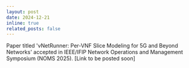 ```yaml
---
layout: post
date: 2024-12-21
inline: true
related_posts: false
---
```


Paper titled 'vNetRunner: Per-VNF Slice Modeling for 5G and Beyond Networks' accepted in IEEE/IFIP Network Operations and Management Symposium (NOMS 2025). [Link to be posted soon]
